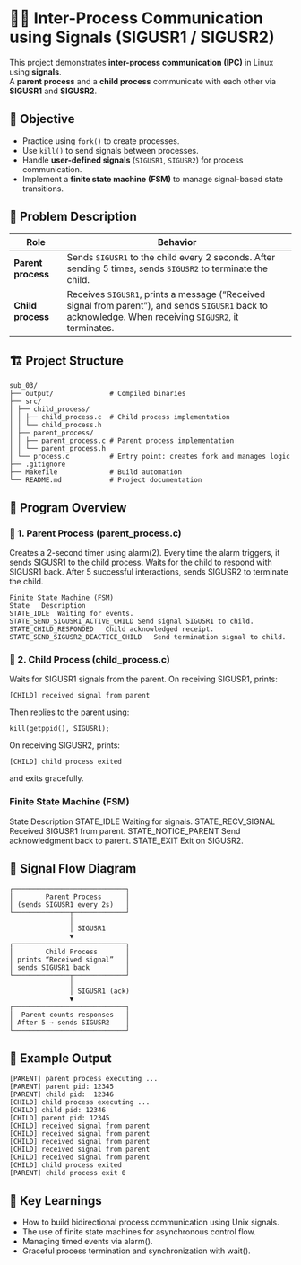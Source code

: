 # 👨‍👧 Inter-Process Communication using Signals (SIGUSR1 / SIGUSR2)

This project demonstrates **inter-process communication (IPC)** in Linux using **signals**.  
A **parent process** and a **child process** communicate with each other via **SIGUSR1** and **SIGUSR2**.

## 🎯 Objective

- Practice using `fork()` to create processes.
- Use `kill()` to send signals between processes.
- Handle **user-defined signals** (`SIGUSR1`, `SIGUSR2`) for process communication.
- Implement a **finite state machine (FSM)** to manage signal-based state transitions.

## 🧩 Problem Description

| Role | Behavior |
|------|-----------|
| **Parent process** | Sends `SIGUSR1` to the child every 2 seconds. After sending 5 times, sends `SIGUSR2` to terminate the child. |
| **Child process** | Receives `SIGUSR1`, prints a message (“Received signal from parent”), and sends `SIGUSR1` back to acknowledge. When receiving `SIGUSR2`, it terminates. |

## 🏗️ Project Structure

```
sub_03/
├── output/              # Compiled binaries
├── src/
│ ├── child_process/
│ │ ├── child_process.c  # Child process implementation
│ │ └── child_process.h
│ ├── parent_process/
│ │ ├── parent_process.c # Parent process implementation
│ │ └── parent_process.h
│ └── process.c          # Entry point: creates fork and manages logic
├── .gitignore
├── Makefile             # Build automation
└── README.md            # Project documentation
```

## 🧠 Program Overview
### 🔸 1. Parent Process (parent_process.c)

Creates a 2-second timer using alarm(2).
Every time the alarm triggers, it sends SIGUSR1 to the child process.
Waits for the child to respond with SIGUSR1 back.
After 5 successful interactions, sends SIGUSR2 to terminate the child.

```
Finite State Machine (FSM)
State	Description
STATE_IDLE	Waiting for events.
STATE_SEND_SIGUSR1_ACTIVE_CHILD	Send signal SIGUSR1 to child.
STATE_CHILD_RESPONDED	Child acknowledged receipt.
STATE_SEND_SIGUSR2_DEACTICE_CHILD	Send termination signal to child.
```

### 🔸 2. Child Process (child_process.c)

Waits for SIGUSR1 signals from the parent.
On receiving SIGUSR1, prints:
```
[CHILD] received signal from parent
```

Then replies to the parent using:
```
kill(getppid(), SIGUSR1);
```

On receiving SIGUSR2, prints:
```
[CHILD] child process exited
```

and exits gracefully.

### Finite State Machine (FSM)
State	Description
STATE_IDLE	Waiting for signals.
STATE_RECV_SIGNAL	Received SIGUSR1 from parent.
STATE_NOTICE_PARENT	Send acknowledgment back to parent.
STATE_EXIT	Exit on SIGUSR2.

## 🧩 Signal Flow Diagram
```
┌────────────────────────────┐
│        Parent Process      │
│ (sends SIGUSR1 every 2s)   │
└──────────────┬─────────────┘
               │
               │ SIGUSR1
               ▼
┌────────────────────────────┐
│        Child Process       │
│ prints “Received signal”   │
│ sends SIGUSR1 back         │
└──────────────┬─────────────┘
               │
               │ SIGUSR1 (ack)
               ▼
┌────────────────────────────┐
│  Parent counts responses   │
│ After 5 → sends SIGUSR2    │
└────────────────────────────┘
```

## 🧾 Example Output
```
[PARENT] parent process executing ...
[PARENT] parent pid: 12345
[PARENT] child pid:  12346
[CHILD] child process executing ...
[CHILD] child pid: 12346
[CHILD] parent pid: 12345
[CHILD] received signal from parent
[CHILD] received signal from parent
[CHILD] received signal from parent
[CHILD] received signal from parent
[CHILD] received signal from parent
[CHILD] child process exited
[PARENT] child process exit 0
```

## 🧠 Key Learnings

- How to build bidirectional process communication using Unix signals.
- The use of finite state machines for asynchronous control flow.
- Managing timed events via alarm().
- Graceful process termination and synchronization with wait().
